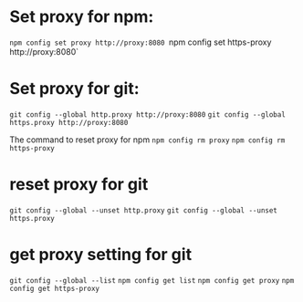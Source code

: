 # Set proxy for npm:
`npm config set proxy http://proxy:8080
`npm config set https-proxy http://proxy:8080`

# Set proxy for git:
`git config --global http.proxy http://proxy:8080`
`git config --global https.proxy http://proxy:8080`


The command to reset proxy for npm 
`npm config rm proxy`
`npm config rm https-proxy`


# reset proxy for git
`git config --global --unset http.proxy`
`git config --global --unset https.proxy`

# get proxy setting for git
`git config --global --list`
`npm config get list`
`npm config get proxy`
`npm config get https-proxy`